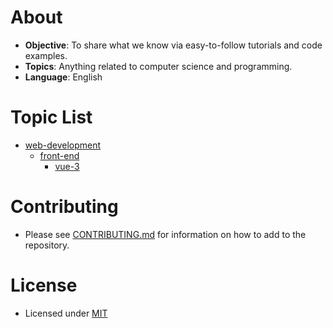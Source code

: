 # About
- **Objective**: To share what we know via easy-to-follow tutorials and code examples.
- **Topics**: Anything related to computer science and programming. 
- **Language**: English

# Topic List
<!-- - [algorithms](algorithms)
  - [dynamic](algorithms/dynamic/)
    - [dijkstra-shortest-path](algorithms/dynamic/dijkstra-shortest-path/)
    - [knapsack-problem](algorithms/dynamic/knapsack-problem/)
  - [search](algorithms/search/)
    - [breadth-first](algorithms/search/breadth-first/)
    - [depth-first](algorithms/search/depth-first/) -->
- [web-development](web-development/)
  <!-- - [back-end](web-development/back-end/)
    - [django](web-development/back-end/django/)
    - [laravel](web-development/back-end/laravel) -->
  - [front-end](web-development/front-end/)
    <!-- - [react](web-development/front-end/react/) -->
    - [vue-3](web-development/front-end/vue-3)

# Contributing
- Please see [CONTRIBUTING.md](CONTRIBUTING.md) for information on how to add to the repository.

# License
- Licensed under [MIT](LICENSE)

